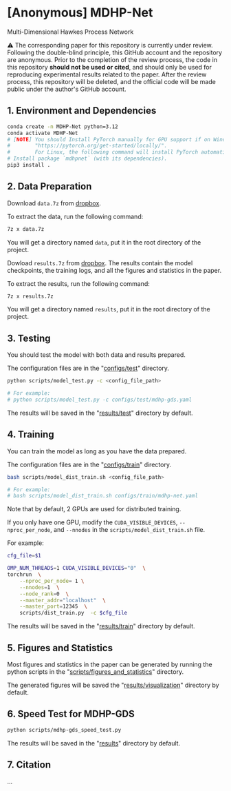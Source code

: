 # \[Anonymous\]  MDHP-Net
Multi-Dimensional Hawkes Process Network

⚠️ The corresponding paper for this repository is currently under review. Following the double-blind principle, this GitHub account and the repository are anonymous. Prior to the completion of the review process, the code in this repository **should not be used or cited**, and should only be used for reproducing experimental results related to the paper. After the review process, this repository will be deleted, and the official code will be made public under the author's GitHub account.

## 1. Environment and Dependencies

```bash
conda create -n MDHP-Net python=3.12
conda activate MDHP-Net
# [NOTE] You should Install PyTorch manually for GPU support if on Windows, see 
#        "https://pytorch.org/get-started/locally/".
#        For Linux, the following command will install PyTorch automatically.
# Install package `mdhpnet` (with its dependencies).
pip3 install .
```

## 2. Data Preparation

Download `data.7z` from [dropbox](https://www.dropbox.com/scl/fi/938mtzm3qct4oebt8huo3/data.7z?rlkey=jpbn4q0bpdphs3lmtlof05zoy&st=te6rkex4&dl=0).

To extract the data, run the following command:

```bash
7z x data.7z
```

You will get a directory named `data`, put it in the root directory of the project.

Dowload `results.7z` from [dropbox](https://www.dropbox.com/scl/fi/zurhxdyihh9viczrw90ws/results.7z?rlkey=86j980vb5th5po6bzruhettf0&st=zzhz9gbz&dl=0). The results contain the model checkpoints, the training logs, and all the figures and statistics in the paper.

To extract the results, run the following command:

```bash
7z x results.7z
```

You will get a directory named `results`, put it in the root directory of the project.

## 3. Testing

You should test the model with both data and results prepared.

The configuration files are in the "[configs/test](configs/test)" directory.

```bash
python scripts/model_test.py -c <config_file_path>

# For example:
# python scripts/model_test.py -c configs/test/mdhp-gds.yaml
```

The results will be saved in the "[results/test](results/test)" directory by default.

## 4. Training

You can train the model as long as you have the data prepared.

The configuration files are in the "[configs/train](configs/train)" directory.

```bash
bash scripts/model_dist_train.sh <config_file_path>

# For example:
# bash scripts/model_dist_train.sh configs/train/mdhp-net.yaml
```

Note that by default, 2 GPUs are used for distributed training. 

If you only have one GPU, modify the `CUDA_VISIBLE_DEVICES`, `--nproc_per_node`, and `--nnodes` in the `scripts/model_dist_train.sh` file.

For example:

```bash
cfg_file=$1

OMP_NUM_THREADS=1 CUDA_VISIBLE_DEVICES="0"  \
torchrun  \
    --nproc_per_node= 1 \
    --nnodes=1  \
    --node_rank=0  \
    --master_addr="localhost"  \
    --master_port=12345  \
    scripts/dist_train.py  -c $cfg_file
```

The results will be saved in the "[results/train](results/train)" directory by default.

## 5. Figures and Statistics

Most figures and statistics in the paper can be generated by running the python scripts in the "[scripts/figures_and_statistics](scripts/figures_and_statistics)" directory.

The generated figures will be saved the "[results/visualization](results/visualization)" directory by default.

## 6. Speed Test for MDHP-GDS

```bash
python scripts/mdhp-gds_speed_test.py
```

The results will be saved in the "[results](results)" directory by default.

## 7. Citation

...
